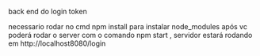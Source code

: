back end do login token

necessario rodar no cmd npm install para instalar node_modules
após vc poderá rodar o server com o comando
npm start , servidor estará rodando em http://localhost8080/login
